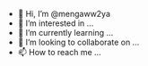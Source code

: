 - 👋 Hi, I’m @mengaww2ya
- 👀 I’m interested in ...
- 🌱 I’m currently learning ...
- 💞️ I’m looking to collaborate on ...
- 📫 How to reach me ...

<!---
mengaww2ya/mengaww2ya is a ✨ special ✨ repository because its `README.md` (this file) appears on your GitHub profile.
You can click the Preview link to take a look at your changes.
--->
